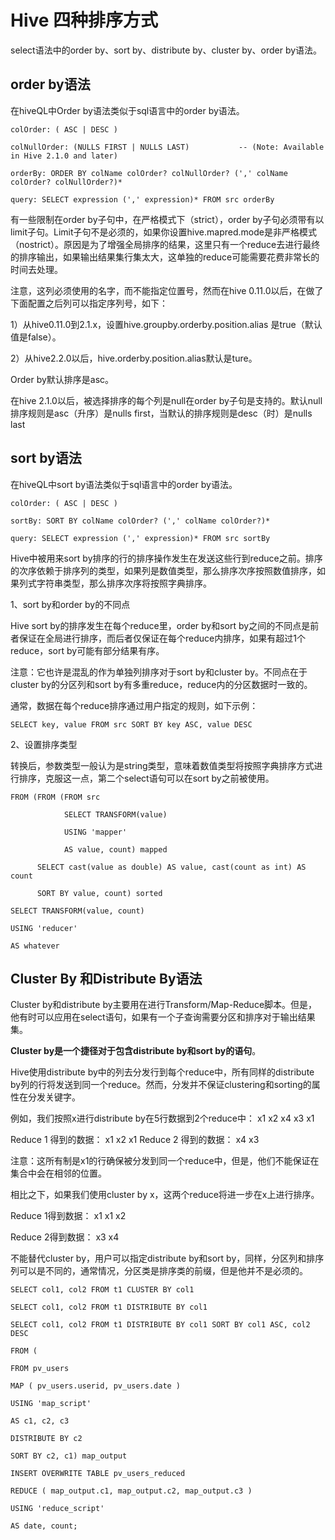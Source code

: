 # Hive 四种排序方式
select语法中的order by、sort by、distribute by、cluster by、order by语法。

## order by语法

在hiveQL中Order by语法类似于sql语言中的order by语法。

```
colOrder: ( ASC | DESC )

colNullOrder: (NULLS FIRST | NULLS LAST)           -- (Note: Available in Hive 2.1.0 and later)

orderBy: ORDER BY colName colOrder? colNullOrder? (',' colName colOrder? colNullOrder?)*

query: SELECT expression (',' expression)* FROM src orderBy
```

有一些限制在order by子句中，在严格模式下（strict），order by子句必须带有以limit子句。Limit子句不是必须的，如果你设置hive.mapred.mode是非严格模式（nostrict）。原因是为了增强全局排序的结果，这里只有一个reduce去进行最终的排序输出，如果输出结果集行集太大，这单独的reduce可能需要花费非常长的时间去处理。

注意，这列必须使用的名字，而不能指定位置号，然而在hive 0.11.0以后，在做了下面配置之后列可以指定序列号，如下：

1）从hive0.11.0到2.1.x，设置hive.groupby.orderby.position.alias 是true（默认值是false）。

2）从hive2.2.0以后，hive.orderby.position.alias默认是ture。

Order by默认排序是asc。

在hive 2.1.0以后，被选择排序的每个列是null在order by子句是支持的。默认null排序规则是asc（升序）是nulls first，当默认的排序规则是desc（时）是nulls last



## sort by语法

在hiveQL中sort by语法类似于sql语言中的order by语法。

```
colOrder: ( ASC | DESC )

sortBy: SORT BY colName colOrder? (',' colName colOrder?)*

query: SELECT expression (',' expression)* FROM src sortBy
```

Hive中被用来sort by排序的行的排序操作发生在发送这些行到reduce之前。排序的次序依赖于排序列的类型，如果列是数值类型，那么排序次序按照数值排序，如果列式字符串类型，那么排序次序将按照字典排序。

1、sort by和order by的不同点

Hive sort by的排序发生在每个reduce里，order by和sort by之间的不同点是前者保证在全局进行排序，而后者仅保证在每个reduce内排序，如果有超过1个reduce，sort by可能有部分结果有序。

注意：它也许是混乱的作为单独列排序对于sort by和cluster by。不同点在于cluster by的分区列和sort by有多重reduce，reduce内的分区数据时一致的。

通常，数据在每个reduce排序通过用户指定的规则，如下示例：

```
SELECT key, value FROM src SORT BY key ASC, value DESC
```

2、设置排序类型

转换后，参数类型一般认为是string类型，意味着数值类型将按照字典排序方式进行排序，克服这一点，第二个select语句可以在sort by之前被使用。

```
FROM (FROM (FROM src

            SELECT TRANSFORM(value)

            USING 'mapper'

            AS value, count) mapped

      SELECT cast(value as double) AS value, cast(count as int) AS count

      SORT BY value, count) sorted

SELECT TRANSFORM(value, count)

USING 'reducer'

AS whatever
```

## Cluster By 和Distribute By语法

Cluster by和distribute by主要用在进行Transform/Map-Reduce脚本。但是，他有时可以应用在select语句，如果有一个子查询需要分区和排序对于输出结果集。

**Cluster by是一个捷径对于包含distribute by和sort by的语句**。

Hive使用distribute by中的列去分发行到每个reduce中，所有同样的distribute by列的行将发送到同一个reduce。然而，分发并不保证clustering和sorting的属性在分发关键字。

例如，我们按照x进行distribute by在5行数据到2个reduce中：
x1
x2
x4
x3
x1

Reduce 1 得到的数据：
x1
x2
x1
Reduce 2 得到的数据：
x4
x3

注意：这所有制是x1的行确保被分发到同一个reduce中，但是，他们不能保证在集合中会在相邻的位置。

相比之下，如果我们使用cluster by x，这两个reduce将进一步在x上进行排序。

Reduce 1得到数据：
x1
x1
x2

Reduce 2得到数据：
x3
x4

不能替代cluster by，用户可以指定distribute by和sort by，同样，分区列和排序列可以是不同的，通常情况，分区类是排序类的前缀，但是他并不是必须的。

```
SELECT col1, col2 FROM t1 CLUSTER BY col1

SELECT col1, col2 FROM t1 DISTRIBUTE BY col1

SELECT col1, col2 FROM t1 DISTRIBUTE BY col1 SORT BY col1 ASC, col2 DESC

FROM (

FROM pv_users

MAP ( pv_users.userid, pv_users.date )

USING 'map_script'

AS c1, c2, c3

DISTRIBUTE BY c2

SORT BY c2, c1) map_output

INSERT OVERWRITE TABLE pv_users_reduced

REDUCE ( map_output.c1, map_output.c2, map_output.c3 )

USING 'reduce_script'

AS date, count;
```